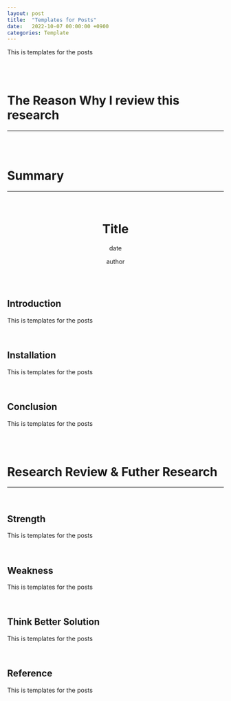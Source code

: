 ```yaml
---
layout: post
title:  "Templates for Posts"
date:   2022-10-07 00:00:00 +0900
categories: Template
---
```


This is templates for the posts

<br>
<br>


# The Reason Why I review this research
---

<br>
<br>

# Summary
---

<br>

<div align="center">
    <H1>Title</H1>
    <p>date</p>
    <p>author</p>
</div>

<br>
<br>

## Introduction
This is templates for the posts

<br>

## Installation
This is templates for the posts

<br>


## Conclusion
This is templates for the posts


<br>
<br>

# Research Review & Futher Research
---

<br>

## Strength
This is templates for the posts

<br>

## Weakness
This is templates for the posts

<br>

## Think Better Solution
This is templates for the posts

<br>

## Reference
This is templates for the posts